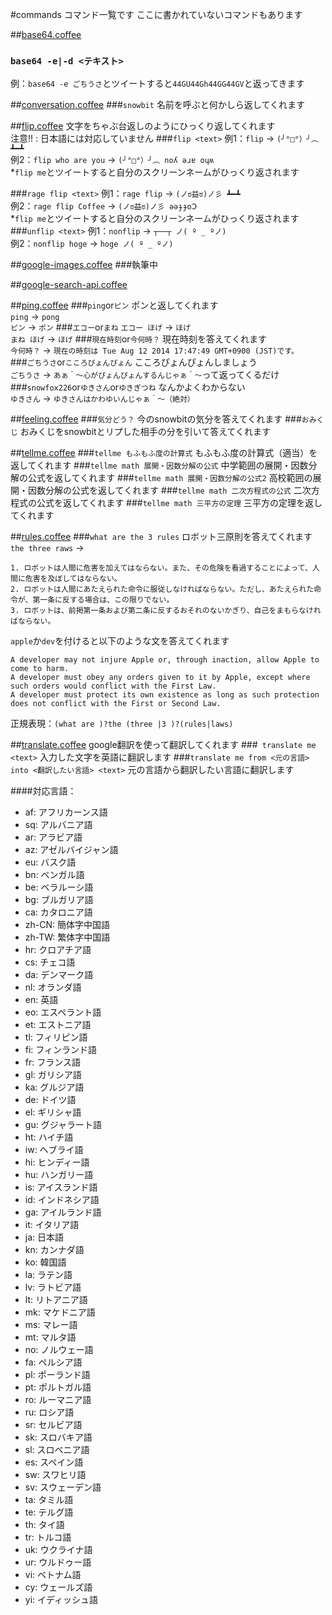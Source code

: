#commands
コマンド一覧です
ここに書かれていないコマンドもあります

##[base64.coffee](https://github.com/github/hubot-scripts/blob/master/src/scripts/base64.coffee)
### `base64 -e|-d <テキスト>`
例：`base64 -e ごちうさ`とツイートすると`44GU44Gh44GG44GV`と返ってきます

##[conversation.coffee](https://github.com/github/hubot-scripts/blob/master/src/scripts/ping.coffee)
###`snowbit`
名前を呼ぶと何かしら返してくれます

##[flip.coffee](https://github.com/github/hubot-scripts/blob/master/src/scripts/flip.coffee)
文字をちゃぶ台返しのようにひっくり返してくれます<br>
注意!! : 日本語には対応していません
###`flip <text>`
例1：`flip` -> `(╯°□°）╯︵ ┻━┻`<br>
例2：`flip who are you` -> `(╯°□°）╯︵ noʎ ǝɹɐ oɥʍ`<br>
*`flip me`とツイートすると自分のスクリーンネームがひっくり返されます

###`rage flip <text>`
例1：`rage flip` -> `(ノಠ益ಠ)ノ彡 ┻━┻`<br>
例2：`rage flip Coffee` -> `(ノಠ益ಠ)ノ彡 ǝǝɟɟoↃ`<br>
*`flip me`とツイートすると自分のスクリーンネームがひっくり返されます
###`unflip <text>`
例1：`nonflip` -> `┬──┬ ノ( º _ ºノ)`<br>
例2：`nonflip hoge` -> `hoge ノ( º _ ºノ)`

##[google-images.coffee](https://github.com/github/hubot/blob/master/src/scripts/google-images.coffee)
###執筆中

##[google-search-api.coffee](https://github.com/github/hubot/blob/master/src/scripts/google-search-api.coffee)

##[ping.coffee](https://github.com/snowfox226/snowbit/blob/master/scripts/ping.coffee)
###`ping`or`ピン`
ポンと返してくれます<br>
`ping` -> `pong`<br>
`ピン` -> `ポン`
###`エコー`or`まね`
`エコー ほげ` -> `ほげ`<br>
`まね ほげ` -> `ほげ`
###`現在時刻`or`今何時？`
現在時刻を答えてくれます<br>
`今何時？` -> `現在の時刻は Tue Aug 12 2014 17:47:49 GMT+0900 (JST)です。`<br>
###`ごちうさ`or`こころぴょんぴょん`
こころぴょんぴょんしましょう<br>
`ごちうさ` -> `あぁ＾～心がぴょんぴょんするんじゃぁ＾～`って返ってくるだけ
###`snowfox226`or`ゆきさん`or`ゆきぎつね`
なんかよくわからない<br>
`ゆきさん` -> `ゆきさんはかわゆいんじゃぁ＾～（絶対）`

##[feeling.coffee](https://github.com/snowfox226/snowbit/blob/master/scripts/feeling.coffee)
###`気分どう？`
今のsnowbitの気分を答えてくれます
###`おみくじ`
おみくじをsnowbitとリプした相手の分を引いて答えてくれます

##[tellme.coffee](https://github.com/snowfox226/snowbit/blob/master/scripts/tellme.coffee)
###`tellme もふもふ度の計算式`
もふもふ度の計算式（適当）を返してくれます
###`tellme math 展開・因数分解の公式`
中学範囲の展開・因数分解の公式を返してくれます
###`tellme math 展開・因数分解の公式2`
高校範囲の展開・因数分解の公式を返してくれます
###`tellme math 二次方程式の公式`
二次方程式の公式を返してくれます
###`tellme math 三平方の定理`
三平方の定理を返してくれます

##[rules.coffee](https://github.com/github/hubot/blob/master/src/scripts/rules.coffee)
###`what are the 3 rules`
ロボット三原則を答えてくれます
`the three raws` ->

```
1. ロボットは人間に危害を加えてはならない。また、その危険を看過することによって、人間に危害を及ぼしてはならない。
2. ロボットは人間にあたえられた命令に服従しなければならない。ただし、あたえられた命令が、第一条に反する場合は、この限りでない。
3. ロボットは、前掲第一条および第二条に反するおそれのないかぎり、自己をまもらなければならない。
```
`apple`か`dev`を付けると以下のような文を答えてくれます

```
A developer may not injure Apple or, through inaction, allow Apple to come to harm.
A developer must obey any orders given to it by Apple, except where such orders would conflict with the First Law.
A developer must protect its own existence as long as such protection does not conflict with the First or Second Law.
```

正規表現：`(what are )?the (three |3 )?(rules|laws)`


##[translate.coffee](https://github.com/github/hubot/blob/master/src/scripts/translate.coffee)
google翻訳を使って翻訳してくれます
###` translate me <text>`
入力した文字を英語に翻訳します
###`translate me from <元の言語> into <翻訳したい言語> <text>`
元の言語から翻訳したい言語に翻訳します

####対応言語：
* af: アフリカーンス語
* sq: アルバニア語
* ar: アラビア語
* az: アゼルバイジャン語
* eu: バスク語
* bn: ベンガル語
* be: ベラルーシ語
* bg: ブルガリア語
* ca: カタロニア語
* zh-CN: 簡体字中国語
* zh-TW: 繁体字中国語
* hr: クロアチア語
* cs: チェコ語
* da: デンマーク語
* nl: オランダ語
* en: 英語
* eo: エスペラント語
* et: エストニア語
* tl: フィリピン語
* fi: フィンランド語
* fr: フランス語
* gl: ガリシア語
* ka: グルジア語
* de: ドイツ語
* el: ギリシャ語
* gu: グジャラート語
* ht: ハイチ語
* iw: ヘブライ語
* hi: ヒンディー語
* hu: ハンガリー語
* is: アイスランド語
* id: インドネシア語
* ga: アイルランド語
* it: イタリア語
* ja: 日本語
* kn: カンナダ語
* ko: 韓国語
* la: ラテン語
* lv: ラトビア語
* lt: リトアニア語
* mk: マケドニア語
* ms: マレー語
* mt: マルタ語
* no: ノルウェー語
* fa: ペルシア語
* pl: ポーランド語
* pt: ポルトガル語
* ro: ルーマニア語
* ru: ロシア語
* sr: セルビア語
* sk: スロバキア語
* sl: スロベニア語
* es: スペイン語
* sw: スワヒリ語
* sv: スウェーデン語
* ta: タミル語
* te: テルグ語
* th: タイ語
* tr: トルコ語
* uk: ウクライナ語
* ur: ウルドゥー語
* vi: ベトナム語
* cy: ウェールズ語
* yi: イディッシュ語
